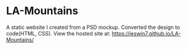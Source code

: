 # LA-Mountains
A static website I created from a PSD mockup. Converted the design to code(HTML, CSS).
View the hosted site at:  https://jeswin7.github.io/LA-Mountains/
